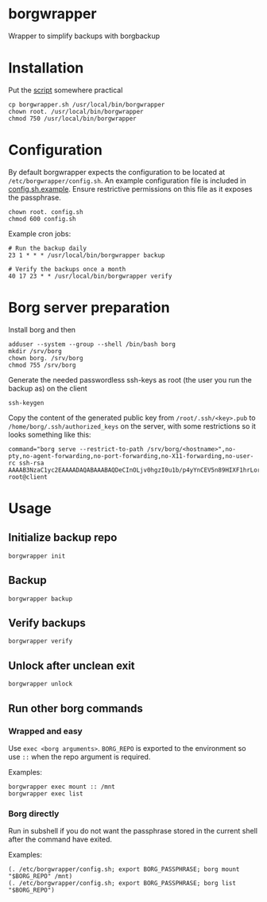 # borgwrapper
Wrapper to simplify backups with borgbackup

# Installation
Put the [script](src/borgwrapper.sh) somewhere practical

    cp borgwrapper.sh /usr/local/bin/borgwrapper
    chown root. /usr/local/bin/borgwrapper
    chmod 750 /usr/local/bin/borgwrapper

# Configuration
By default borgwrapper expects the configuration to be located at `/etc/borgwrapper/config.sh`.
An example configuration file is included in [config.sh.example](src/config.sh.example).
Ensure restrictive permissions on this file as it exposes the passphrase.

    chown root. config.sh
    chmod 600 config.sh

Example cron jobs:

    # Run the backup daily
    23 1 * * * /usr/local/bin/borgwrapper backup

    # Verify the backups once a month
    40 17 23 * * /usr/local/bin/borgwrapper verify

# Borg server preparation
Install borg and then

    adduser --system --group --shell /bin/bash borg
    mkdir /srv/borg
    chown borg. /srv/borg
    chmod 755 /srv/borg
Generate the needed passwordless ssh-keys as root (the user you run the backup as) on the client

    ssh-keygen
Copy the content of the generated public key from `/root/.ssh/<key>.pub` to `/home/borg/.ssh/authorized_keys` on the server, with
some restrictions so it looks something like this:

    command="borg serve --restrict-to-path /srv/borg/<hostname>",no-pty,no-agent-forwarding,no-port-forwarding,no-X11-forwarding,no-user-rc ssh-rsa AAAAB3NzaC1yc2EAAAADAQABAAABAQDeCInOLjv0hgzI0u1b/p4yYnCEV5n89HIXF1hrLor+ZQ7lSUii21tpn47Aw8RJJAjfDCwCdQ27MXjpzNelBf4KrlAiN1K3FcnGGIiE3XFNoj4LW7oAjzjFgOKC/ea/hXaCI6E8M/Pn5+MhdNN1ZsWNm/9Zp0+jza+l74DQgOE33XhSBjckUchqtBci7BqoCejy2lVvboFA231mSEpPValcKmG2qaNphAkCgAPjtDOx3V6DGQ8e7jfA2McQYxfju6HlpWPUx/li6VJhRa5huczfJ3J/sdfu123s/lgTW4rG5QNng1vt1FOIZ/TkaEsPt2wzD2Qxdwo70qVts3hrd+r root@client

# Usage
## Initialize backup repo

    borgwrapper init
## Backup

    borgwrapper backup
## Verify backups

    borgwrapper verify
## Unlock after unclean exit

    borgwrapper unlock
## Run other borg commands
### Wrapped and easy
Use `exec <borg arguments>`. `BORG_REPO` is exported to the environment so use `::` when the repo
argument is required.

Examples:

    borgwrapper exec mount :: /mnt
    borgwrapper exec list
### Borg directly
Run in subshell if you do not want the passphrase stored in the current shell after the command have exited.

Examples:

    (. /etc/borgwrapper/config.sh; export BORG_PASSPHRASE; borg mount "$BORG_REPO" /mnt)
    (. /etc/borgwrapper/config.sh; export BORG_PASSPHRASE; borg list "$BORG_REPO")
